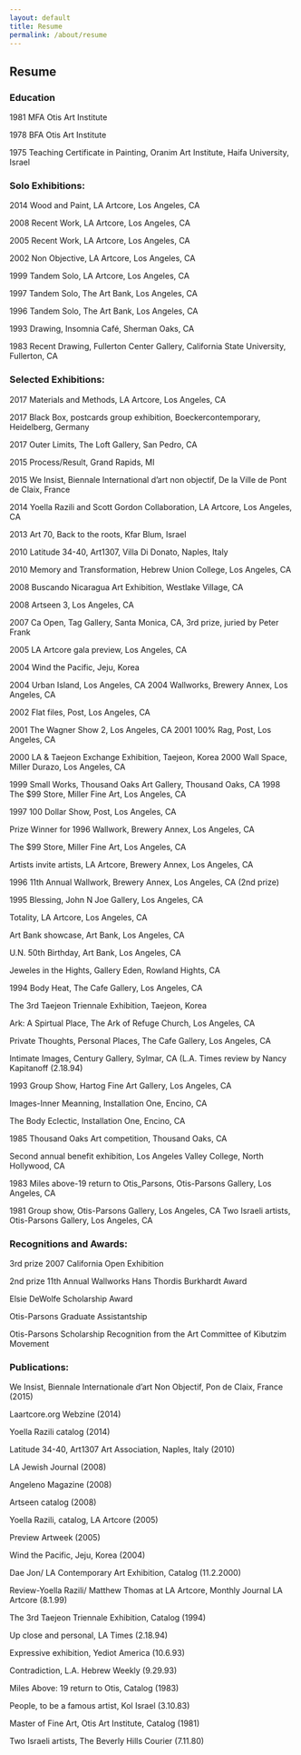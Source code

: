 ```yaml
---
layout: default
title: Resume
permalink: /about/resume
---
```


## Resume

### Education

1981 MFA Otis Art Institute

1978 BFA Otis Art Institute

1975 Teaching Certificate in Painting, Oranim Art Institute, Haifa     University, Israel

### Solo Exhibitions:

2014 Wood and Paint, LA Artcore, Los Angeles,  CA

2008 Recent Work, LA Artcore, Los Angeles, CA 

2005 Recent Work, LA Artcore, Los Angeles, CA

2002 Non Objective, LA Artcore, Los Angeles, CA

1999 Tandem Solo, LA Artcore, Los Angeles, CA

1997 Tandem Solo, The Art Bank, Los Angeles, CA

1996 Tandem Solo, The Art Bank, Los Angeles, CA 

1993 Drawing, Insomnia Café, Sherman Oaks, CA

1983 Recent Drawing, Fullerton Center Gallery, California State University, Fullerton, CA

### Selected Exhibitions:

2017 Materials and Methods, LA Artcore, Los Angeles, CA

2017 Black Box, postcards group exhibition, Boeckercontemporary, Heidelberg, Germany

2017 Outer Limits, The Loft Gallery, San Pedro, CA

2015 Process/Result, Grand Rapids, MI

2015 We Insist, Biennale International d’art non objectif, De la Ville de Pont de Claix, France

2014 Yoella Razili and Scott Gordon Collaboration, LA Artcore, Los Angeles, CA

2013 Art 70, Back to the roots, Kfar Blum, Israel

2010 Latitude 34-40, Art1307, Villa Di Donato, Naples, Italy

2010 Memory and Transformation, Hebrew Union College, Los Angeles, CA

2008 Buscando Nicaragua Art Exhibition, Westlake Village, CA

2008 Artseen 3, Los Angeles, CA

2007 Ca Open, Tag Gallery, Santa Monica, CA, 3rd prize, juried by Peter Frank

2005 LA Artcore gala preview, Los Angeles, CA

2004 Wind the Pacific, Jeju, Korea

2004 Urban Island, Los Angeles, CA 2004 Wallworks, Brewery Annex, Los Angeles, CA

2002 Flat files, Post, Los Angeles, CA

2001 The Wagner Show 2, Los Angeles, CA 2001 100% Rag, Post, Los Angeles, CA

2000 LA & Taejeon Exchange Exhibition, Taejeon, Korea 2000 Wall Space, Miller Durazo, Los Angeles, CA

1999 Small Works, Thousand Oaks Art Gallery, Thousand Oaks, CA 1998 The $99 Store, Miller Fine Art, Los Angeles, CA

1997 100 Dollar Show, Post, Los Angeles, CA 

Prize Winner for 1996 Wallwork, Brewery Annex, Los Angeles, CA 

The $99 Store, Miller Fine Art, Los Angeles, CA 

Artists invite artists, LA Artcore, Brewery Annex, Los Angeles, CA

1996 11th Annual Wallwork, Brewery Annex, Los Angeles, CA (2nd prize)

1995 Blessing, John N Joe Gallery, Los Angeles, CA 

Totality, LA Artcore, Los Angeles, CA 

Art Bank showcase, Art Bank, Los Angeles, CA 

U.N. 50th Birthday, Art Bank, Los Angeles, CA 

Jeweles in the Hights, Gallery Eden, Rowland Hights, CA

1994 Body Heat, The Cafe Gallery, Los Angeles, CA 

The 3rd Taejeon Triennale Exhibition, Taejeon, Korea 

Ark: A Spirtual Place, The Ark of Refuge Church, Los Angeles, CA 

Private Thoughts, Personal Places, The Cafe Gallery, Los Angeles, CA 

Intimate Images, Century Gallery, Sylmar, CA (L.A. Times review by Nancy Kapitanoff (2.18.94)

1993 Group Show, Hartog Fine Art Gallery, Los Angeles, CA 

Images-Inner Meanning, Installation One, Encino, CA 

The Body Eclectic, Installation One, Encino, CA

1985 Thousand Oaks Art competition, Thousand Oaks, CA 

Second annual benefit exhibition, Los Angeles Valley College, North Hollywood, CA

1983 Miles above-19 return to Otis_Parsons, Otis-Parsons Gallery, Los Angeles, CA

1981 Group show, Otis-Parsons Gallery, Los Angeles, CA Two Israeli artists, Otis-Parsons Gallery, Los Angeles, CA

### Recognitions and Awards:

3rd prize 2007 California Open Exhibition 

2nd prize 11th Annual Wallworks Hans Thordis Burkhardt Award 

Elsie DeWolfe Scholarship Award 

Otis-Parsons Graduate Assistantship 

Otis-Parsons Scholarship Recognition from the Art Committee of Kibutzim Movement


### Publications:

We Insist, Biennale Internationale d’art Non Objectif, Pon de Claix, France (2015)

Laartcore.org Webzine (2014)

Yoella Razili catalog (2014)

Latitude 34-40, Art1307 Art Association, Naples, Italy (2010) 

LA Jewish Journal (2008) 

Angeleno Magazine (2008) 

Artseen catalog (2008) 

Yoella Razili, catalog, LA Artcore (2005) 

Preview Artweek (2005) 

Wind the Pacific, Jeju, Korea (2004) 

Dae Jon/ LA Contemporary Art Exhibition, Catalog (11.2.2000) 

Review-Yoella Razili/ Matthew Thomas at LA Artcore, Monthly Journal LA Artcore (8.1.99) 

The 3rd Taejeon Triennale Exhibition, Catalog (1994) 

Up close and personal, LA Times (2.18.94) 

Expressive exhibition, Yediot America (10.6.93) 

Contradiction, L.A. Hebrew Weekly (9.29.93) 

Miles Above: 19 return to Otis, Catalog (1983) 

People, to be a famous artist, Kol Israel (3.10.83) 

Master of Fine Art, Otis Art Institute, Catalog (1981) 

Two Israeli artists, The Beverly Hills Courier (7.11.80)
